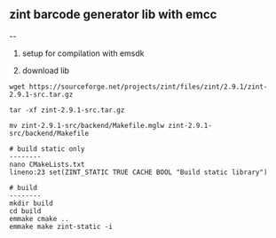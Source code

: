 ## zint barcode generator lib with emcc
--
1. setup for compilation with emsdk

2. download lib
```
wget https://sourceforge.net/projects/zint/files/zint/2.9.1/zint-2.9.1-src.tar.gz

tar -xf zint-2.9.1-src.tar.gz 

mv zint-2.9.1-src/backend/Makefile.mglw zint-2.9.1-src/backend/Makefile

# build static only
--------
nano CMakeLists.txt
lineno:23 set(ZINT_STATIC TRUE CACHE BOOL "Build static library")

# build
--------
mkdir build
cd build
emmake cmake ..
emmake make zint-static -i
```
